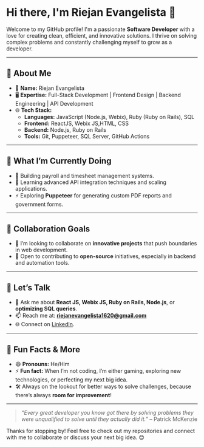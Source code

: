 # Hi there, I'm Riejan Evangelista 👋

Welcome to my GitHub profile! I'm a passionate **Software Developer** with a love for creating clean, efficient, and innovative solutions. I thrive on solving complex problems and constantly challenging myself to grow as a developer.  

---

## 🚀 About Me  
- 🌟 **Name:** Riejan Evangelista  
- 🖥️ **Expertise:** Full-Stack Development | Frontend Design | Backend Engineering | API Development  
- 🌐 **Tech Stack:**  
  - **Languages:** JavaScript (Node.js, Webix), Ruby (Ruby on Rails), SQL  
  - **Frontend:** ReactJS, Webix JS,HTML, CSS  
  - **Backend:** Node.js, Ruby on Rails  
  - **Tools:** Git, Puppeteer, SQL Server, GitHub Actions  

---

## 🌱 What I’m Currently Doing  
- 🔭 Building payroll and timesheet management systems.  
- 🌱 Learning advanced API integration techniques and scaling applications.  
- ⚡ Exploring **Puppeteer** for generating custom PDF reports and government forms.  

---

## 🤝 Collaboration Goals  
- 👯 I’m looking to collaborate on **innovative projects** that push boundaries in web development.  
- 🤔 Open to contributing to **open-source** initiatives, especially in backend and automation tools.

---

## 💬 Let’s Talk  
- 💬 Ask me about **React JS, Webix JS, Ruby on Rails, Node.js**, or **optimizing SQL queries**.  
- 📫 Reach me at: **riejanevangelista1620@gmail.com**  
- 🌐 Connect on [LinkedIn](https://www.linkedin.com/in/riejan-evangelista-b111b0247/).  

---

## 🎯 Fun Facts & More  
- 😄 **Pronouns:** He/Him  
- ⚡ **Fun fact:** When I’m not coding, I’m either gaming, exploring new technologies, or perfecting my next big idea.  
- 🛠️ Always on the lookout for better ways to solve challenges, because there’s always **room for improvement**!

---

> _“Every great developer you know got there by solving problems they were unqualified to solve until they actually did it.”_ – Patrick McKenzie  

Thanks for stopping by! Feel free to check out my repositories and connect with me to collaborate or discuss your next big idea. 😊
